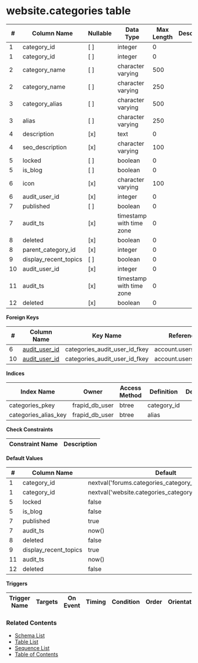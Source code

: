 # website.categories table



| # | Column Name | Nullable | Data Type | Max Length | Description |
| --- | --- | --- | --- | --- | --- |
| 1 | category_id | [ ] | integer | 0 |  |
| 1 | category_id | [ ] | integer | 0 |  |
| 2 | category_name | [ ] | character varying | 500 |  |
| 2 | category_name | [ ] | character varying | 250 |  |
| 3 | category_alias | [ ] | character varying | 500 |  |
| 3 | alias | [ ] | character varying | 250 |  |
| 4 | description | [x] | text | 0 |  |
| 4 | seo_description | [x] | character varying | 100 |  |
| 5 | locked | [ ] | boolean | 0 |  |
| 5 | is_blog | [ ] | boolean | 0 |  |
| 6 | icon | [x] | character varying | 100 |  |
| 6 | audit_user_id | [x] | integer | 0 |  |
| 7 | published | [ ] | boolean | 0 |  |
| 7 | audit_ts | [x] | timestamp with time zone | 0 |  |
| 8 | deleted | [x] | boolean | 0 |  |
| 8 | parent_category_id | [x] | integer | 0 |  |
| 9 | display_recent_topics | [ ] | boolean | 0 |  |
| 10 | audit_user_id | [x] | integer | 0 |  |
| 11 | audit_ts | [x] | timestamp with time zone | 0 |  |
| 12 | deleted | [x] | boolean | 0 |  |



**Foreign Keys**

| # | Column Name | Key Name | References |
| --- | --- | --- | --- |
| 6 | [audit_user_id](../account/users.md) | categories_audit_user_id_fkey | account.users.user_id |
| 10 | [audit_user_id](../account/users.md) | categories_audit_user_id_fkey | account.users.user_id |



**Indices**

| Index Name | Owner | Access Method | Definition | Description |
| --- | --- | --- | --- | --- |
| categories_pkey | frapid_db_user | btree | category_id |  |
| categories_alias_key | frapid_db_user | btree | alias |  |



**Check Constraints**

| Constraint Name | Description |
| --- | --- |



**Default Values**

| # | Column Name | Default |
| --- | --- | --- |
| 1 | category_id | nextval('forums.categories_category_id_seq'::regclass) |
| 1 | category_id | nextval('website.categories_category_id_seq'::regclass) |
| 5 | locked | false |
| 5 | is_blog | false |
| 7 | published | true |
| 7 | audit_ts | now() |
| 8 | deleted | false |
| 9 | display_recent_topics | true |
| 11 | audit_ts | now() |
| 12 | deleted | false |


**Triggers**

| Trigger Name | Targets | On Event | Timing | Condition | Order | Orientation | Description |
| --- | --- | --- | --- | --- | --- | --- | --- |


### Related Contents
* [Schema List](../../schemas.md)
* [Table List](../../tables.md)
* [Sequence List](../../sequences.md)
* [Table of Contents](../../README.md)
